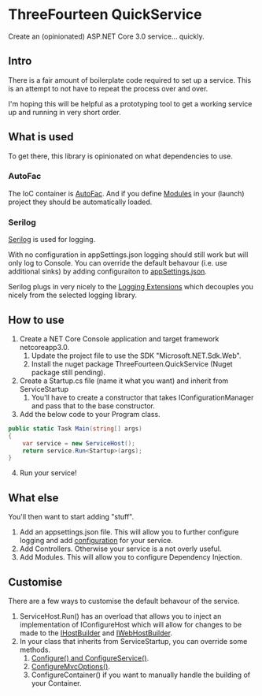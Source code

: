 # ThreeFourteen QuickService

Create an (opinionated) ASP.NET Core 3.0 service... quickly.

## Intro

There is a fair amount of boilerplate code required to set up a service. This is an attempt to not have to repeat the process over and over. 

I'm hoping this will be helpful as a prototyping tool to get a working service up and running in very short order.

## What is used

To get there, this library is opinionated on what dependencies to use.

### AutoFac

The IoC container is [AutoFac](https://autofac.org). And if you define [Modules](https://autofaccn.readthedocs.io/en/latest/configuration/modules.html) in your (launch) project they should be automatically loaded.

### Serilog

[Serilog](https://serilog.net/) is used for logging. 

With no configuration in appSettings.json logging should still work but will only log to Console. You can override the default behavour (i.e. use additional sinks) by adding configuraiton to [appSettings.json](https://github.com/serilog/serilog-settings-configuration#serilogsettingsconfiguration--).

Serilog plugs in very nicely to the [Logging Extensions](https://docs.microsoft.com/en-us/aspnet/core/fundamentals/logging/?view=aspnetcore-3.1#create-logs) which decouples you nicely from the selected logging library.

## How to use

1. Create a NET Core Console application and target framework netcoreapp3.0. 
   1. Update the project file to use the SDK "Microsoft.NET.Sdk.Web".
   2. Install the nuget package ThreeFourteen.QuickService (Nuget package still pending).
2. Create a Startup.cs file (name it what you want) and inherit from ServiceStartup
   1. You'll have to create a constructor that takes IConfigurationManager and pass that to the base constructor.
3. Add the below code to your Program class.
```c#
public static Task Main(string[] args)
{
    var service = new ServiceHost();
    return service.Run<Startup>(args);
}
```
4. Run your service!

## What else

You'll then want to start adding "stuff".

1. Add an appsettings.json file. This will allow you to further configure logging and add [configuration](https://docs.microsoft.com/en-us/aspnet/core/fundamentals/configuration/?view=aspnetcore-3.1) for your service.
2. Add Controllers. Otherwise your service is a not overly useful.
3. Add Modules. This will allow you to configure Dependency Injection.

## Customise

There are a few ways to customise the default behavour of the service.
1. ServiceHost.Run() has an overload that allows you to inject an implementation of IConfigureHost which will allow for changes to be made to the [IHostBuilder](https://docs.microsoft.com/en-us/aspnet/core/fundamentals/host/generic-host?view=aspnetcore-3.1) and [IWebHostBuilder](https://docs.microsoft.com/en-us/aspnet/core/fundamentals/host/web-host?view=aspnetcore-3.1).
2. In your class that inherits from ServiceStartup, you can override some methods.
   1. [Configure() and ConfigureService()](https://docs.microsoft.com/en-us/aspnet/core/fundamentals/startup?view=aspnetcore-3.1).
   2. [ConfigureMvcOptions()](https://docs.microsoft.com/en-us/dotnet/api/microsoft.aspnetcore.mvc.mvcoptions?view=aspnetcore-3.1).
   3. ConfigureContainer() if you want to manually handle the building of your Container.
